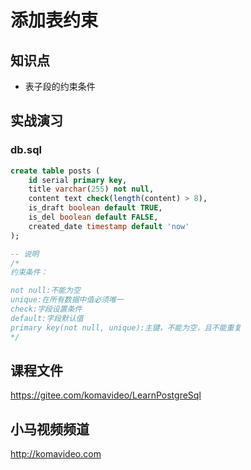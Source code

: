 添加表约束
=========

## 知识点

* 表子段的约束条件

## 实战演习

### db.sql

~~~sql
create table posts (
    id serial primary key,
    title varchar(255) not null,
    content text check(length(content) > 8),
    is_draft boolean default TRUE,
    is_del boolean default FALSE,
    created_date timestamp default 'now'
);

-- 说明
/*
约束条件：

not null:不能为空
unique:在所有数据中值必须唯一
check:字段设置条件
default:字段默认值
primary key(not null, unique):主键，不能为空，且不能重复
*/
~~~

## 课程文件

https://gitee.com/komavideo/LearnPostgreSql

## 小马视频频道

http://komavideo.com
